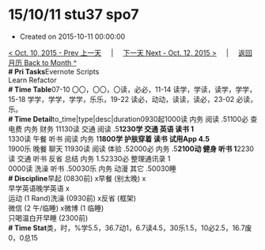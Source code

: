 # 15/10/11 stu37 spo7

* Created on 2015-10-11 00:00:00

[&lt; Oct. 10, 2015 - Prev 上一天](d10.md)     \|     [下一天 Next - Oct. 12, 2015 &gt;](d12.md)     \|     [返回月历 Back to Month ^](index.md)   
**\# Pri Tasks**Evernote Scripts  
Learn Refactor  
**\# Time Table**07-10 〇〇，〇〇，〇读，必必，11-14 读学，学读，读学，学学，15-18 学学，学学，学学，乐乐，19-22 读必，动动，读读，读必，23-02 必读，乐。  
**\# Time Detail**to\_time\|type\|desc\|duration0930起1000读 内务 阅读 .51100必 查电费 内务 财务 11130读 交通 阅读 .5**1230学 交通 英语 读书 1**  
1330读 午餐 听书 阅读 内务 1**1800学 护肤穿着 读书 试用App 4.5**  
1900乐 晚餐 聊天 11930读 阅读 体验 .52000必 内务 .5**2100动 健身 听书 1**2230读 交通 听书 反省 总结 内务 1.52330必 整理通讯录 1  
0000读 洗澡 听书 .50030乐 内务 动漫 其它 .50030睡  
**\# Discipline**早起 \(0830前\) x早餐 \(别太晚\) x  
早学英语晚学英语 x  
运动 \(1 Rand\)洗澡 \(0930前\) x反省 \(框架\)  
微信 \(2 午/临睡\) x微博 \(1 临睡\)  
只喝温白开早睡 \(2300前\)  
**\# Time Stat**类，时，%学5.5，36.7动1，6.7读4.5，30乐1.5，10必2.5，16.7废0，0总15  
  


